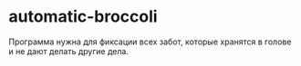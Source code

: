 # automatic-broccoli


Программа нужна для фиксации всех забот, которые хранятся в голове и не дают делать другие дела.